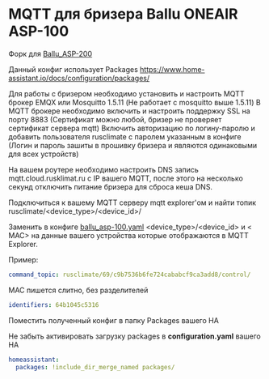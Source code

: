 # MQTT для бризера Ballu ONEAIR ASP-100


Форк для [Ballu_ASP-200](https://github.com/william-aqn/Ballu_ASP-200)

Данный конфиг использует Packages https://www.home-assistant.io/docs/configuration/packages/

Для работы с бризером необходимо установить и настроить MQTT брокер EMQX или Mosquitto 1.5.11 (Не работает с mosquitto выше 1.5.11)
В MQTT брокере необходимо включить и настроить поддержку SSL на порту 8883 (Сертификат можно любой, бризер не проверяет сертификат сервера mqtt) Включить авторизацию по логину-паролю и добавить пользователя rusclimate с паролем указанным в конфиге (Логин и пароль зашиты в прошивку бризера и являются одинаковыми для всех устройств)

На вашем роутере необходимо настроить DNS запись mqtt.cloud.rusklimat.ru c IP вашего MQTT, после этого на несколько секунд отключить питание бризера для сброса кеша DNS.

Подключиться к вашему MQTT серверу mqtt explorer'ом и найти топик rusclimate/<device_type>/<device_id>/

Заменить в конфиге [ballu_asp-100.yaml](/ballu_asp_100.yaml) <device_type>/<device_id> и < MAC> на данные вашего устройства которые отображаются в MQTT Explorer.

Пример: 
```yaml
command_topic: rusclimate/69/c9b7536b6fe724cababcf9ca3add8/control/
```

MAC пишется слитно, без разделителей
```yaml
identifiers: 64b1045c5316
```

Поместить полученный конфиг в папку Packages вашего HA

Не забыть активировать загрузку packages в **configuration.yaml** вашего HA
```yaml
homeassistant:
  packages: !include_dir_merge_named packages/
```
